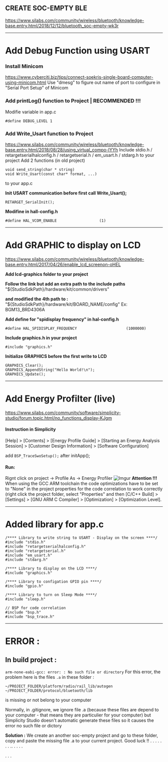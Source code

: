 ## CREATE SOC-EMPTY BLE
https://www.silabs.com/community/wireless/bluetooth/knowledge-base.entry.html/2018/12/12/bluetooth_soc-empty-wk3r
***
#	Add Debug Function using USART
### Install Minicom
https://www.cyberciti.biz/tips/connect-soekris-single-board-computer-using-minicom.html
Use "dmesg" to figure out name of port to configure in "Serial Port Setup" of Minicom

### Add printLog() function to Project | RECOMMENDED !!!
Modifie variable in app.c
```
#define DEBUG_LEVEL 1
```
### Add Write_Usart function to Project
https://www.silabs.com/community/wireless/bluetooth/knowledge-base.entry.html/2018/08/28/using_virtual_compo-IYYh
Include stdio.h / retargetserialhalconfig.h / retargetserial.h / em_usart.h / stdarg.h to your project
Add 2 functions (in old project) 
```
void send_string(char * string)
void Write_Usart(const char* format, ...)
```
to your app.c

**Init USART communication before first call Write_Usart();**
```
RETARGET_SerialInit();
```
**Modifine in hall-config.h**
```
#define HAL_VCOM_ENABLE                   (1)
```

**********************************************
#	Add GRAPHIC to display on LCD
https://www.silabs.com/community/wireless/bluetooth/knowledge-base.entry.html/2017/04/26/enable_lcd_screenon-oHEL

**Add lcd-graphics folder to your project**

**Follow the link but add an extra path to the include paths**
"${StudioSdkPath}/hardware/kit/common/drivers"

**and modified the 4th path to :**
"${StudioSdkPath}/hardware/kit/BOARD_NAME/config"
Ex: BGM13_BRD4306A

**Add define for "spidisplay frequency" in hal-config.h**
```
#define HAL_SPIDISPLAY_FREQUENCY                      (1000000)
```
**Include graphics.h in your project**
```
#include "graphics.h"
```
**Initialize GRAPHICS before the first write to LCD**
```
GRAPHICS_Clear();
GRAPHICS_AppendString("Hello World!\n");
GRAPHICS_Update();
```
*********************************************
# Add Energy Profilter (live)
https://www.silabs.com/community/software/simplicity-studio/forum.topic.html/no_functions_display-KJgm

#### Instruction in Simplicity
[Help] > [Contents] > [Energy Profile Guide] > [Starting an Energy Analysis Session] > [Customer Design Information] > [Software Configuration]

add `BSP_TraceSwoSetup();` after initApp();

#### Run:
Rignt click on project -> Profile As -> Energy Profiler
![Imgur](https://i.imgur.com/XQz0kgm.png)
**Attention !!!**
 When using the GCC ARM toolchain the code optimizations have to be set to "None" in the project properties for the code correlation to work correctly
 (right click the project folder, select "Properties" and then [C/C++ Build] > [Settings] > [GNU ARM C Compiler] > [Optimization] > [Optimization Level].

**********************************************
#	Added library for app.c
```
/**** Library to write string to USART - Display on the screen ****/
#include "stdio.h"
#include "retargetserialhalconfig.h"
#include "retargetserial.h"
#include "em_usart.h"
#include "stdarg.h"

/**** Library to display on the LCD ****/
#include "graphics.h"

/**** Library to configation GPIO pin ****/
#include "gpio.h"

/**** Library to turn on Sleep Mode ****/
#include "sleep.h"

// BSP for code correlation
#include "bsp.h"
#include "bsp_trace.h"
```
**********************************************
#   ERROR : 
## In build project :
`arm-none-eabi-gcc: error: : No such file or directory`
For this error, the problem here is the files `.a` in these folder :
```
~/PROJECT_FOLDER/platform/radio/rail_lib/autogen
~/PROJECT_FOLDER/protocol/bluetooth/lib
```
is missing or not belong to your computer

Normally, in .gitignore, we ignore file .a (because these files are depend to your computer - that means they are particulier for your computer) but Simplicity Studio doesn't automatic generate these files so it causes the error no such file or dictory

**Solution :** We create an another soc-empty project and go to these folder, copy and paste the missing file .a to your current project.
Good luck !!
.
.
.
.
.
.
.
..
.
.
.
.

.
.
.










